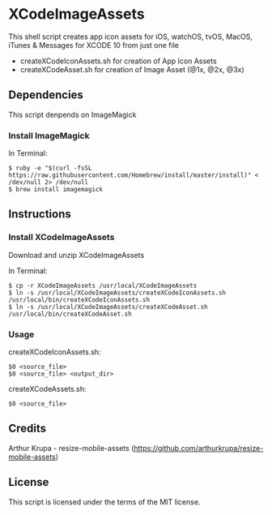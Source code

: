 # XCodeImageAssets

This shell script creates app icon assets for iOS, watchOS, tvOS, MacOS, iTunes &amp; Messages for XCODE 10 from just one file

- createXCodeIconAssets.sh for creation of App Icon Assets
- createXCodeAsset.sh for creation of Image Asset (@1x, @2x, @3x)

## Dependencies

This script denpends on ImageMagick

### Install ImageMagick

In Terminal:

	$ ruby -e "$(curl -fsSL https://raw.githubusercontent.com/Homebrew/install/master/install)" < /dev/null 2> /dev/null
	$ brew install imagemagick

## Instructions

### Install XCodeImageAssets

Download and unzip XCodeImageAssets

In Terminal:

	$ cp -r XCodeImageAssets /usr/local/XCodeImageAssets
	$ ln -s /usr/local/XCodeImageAssets/createXCodeIconAssets.sh /usr/local/bin/createXCodeIconAssets.sh
	$ ln -s /usr/local/XCodeImageAssets/createXCodeAsset.sh /usr/local/bin/createXCodeAsset.sh

### Usage

createXCodeIconAssets.sh:

	$0 <source_file>
	$0 <source_file> <output_dir>

createXCodeAssets.sh:

	$0 <source_file>

## Credits

Arthur Krupa - resize-mobile-assets (https://github.com/arthurkrupa/resize-mobile-assets)

## License

This script is licensed under the terms of the MIT license.
